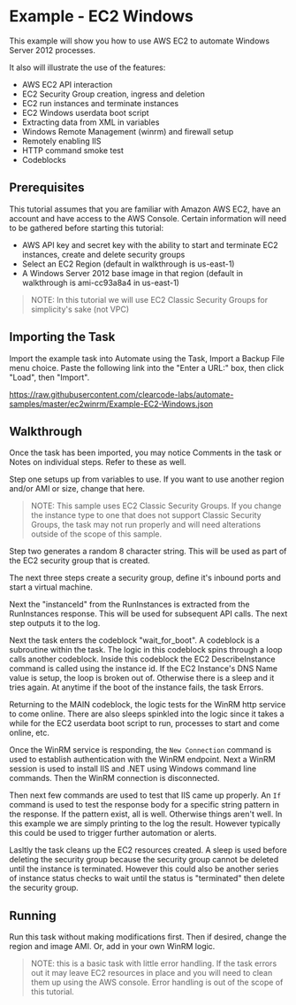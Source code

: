 Example - EC2 Windows
=============

This example will show you how to use AWS EC2 to automate Windows Server 2012 processes.

It also will illustrate the use of the features:

* AWS EC2 API interaction
* EC2 Security Group creation, ingress and deletion
* EC2 run instances and terminate instances
* EC2 Windows userdata boot script
* Extracting data from XML in variables
* Windows Remote Management (winrm) and firewall setup
* Remotely enabling IIS
* HTTP command smoke test
* Codeblocks


Prerequisites
-------------

This tutorial assumes that you are familiar with Amazon AWS EC2, have an account and have access to the AWS Console. Certain information will need to be gathered before starting this tutorial:

* AWS API key and secret key with the ability to start and terminate EC2 instances, create and delete security groups
* Select an EC2 Region (default in walkthrough is us-east-1)
* A Windows Server 2012 base image in that region (default in walkthrough is ami-cc93a8a4 in us-east-1)

> NOTE: In this tutorial we will use EC2 Classic Security Groups for simplicity's sake (not VPC)

Importing the Task
------------------

Import the example task into Automate using the Task, Import a Backup File menu choice. Paste the following link into the "Enter a URL:" box, then click "Load", then "Import". 

https://raw.githubusercontent.com/clearcode-labs/automate-samples/master/ec2winrm/Example-EC2-Windows.json

Walkthrough
-----------

Once the task has been imported, you may notice Comments in the task or Notes on individual steps. Refer to these as well. 

Step one setups up from variables to use. If you want to use another region and/or AMI or size, change that here. 

> NOTE: This sample uses EC2 Classic Security Groups. If you change the instance type to one that does not support Classic Security Groups, the task may not run properly and will need alterations outside of the scope of this sample.

Step two generates a random 8 character string. This will be used as part of the EC2 security group that is created.

The next three steps create a security group, define it's inbound ports and start a virtual machine.

Next the "instanceId" from the RunInstances is extracted from the RunInstances response. This will be used for subsequent API calls. The next step outputs it to the log.

Next the task enters the codeblock "wait_for_boot". A codeblock is a subroutine within the task. The logic in this codeblock spins through a loop calls another codeblock. Inside this codeblock the EC2 DescribeInstance command is called using the instance id. If the EC2 Instance's DNS Name value is setup, the loop is broken out of. Otherwise there is a sleep and it tries again. At anytime if the boot of the instance fails, the task Errors. 

Returning to the MAIN codeblock, the logic tests for the WinRM http service to come online. There are also sleeps spinkled into the logic since it takes a while for the EC2 userdata boot script to run, processes to start and come online, etc. 

Once the WinRM service is responding, the `New Connection` command is used to establish authentication with the WinRM endpoint. Next a WinRM session is used to install IIS and .NET using Windows command line commands. Then the WinRM connection is disconnected.

Then next few commands are used to test that IIS came up properly. An `If` command is used to test the response body for a specific string pattern in the response. If the pattern exist, all is well. Otherwise things aren't well. In this example we are simply printing to the log the result. However typically this could be used to trigger further automation or alerts. 

Lasltly the task cleans up the EC2 resources created. A sleep is used before deleting the security group because the security group cannot be deleted until the instance is terminated. However this could also be another series of instance status checks to wait until the status is "terminated" then delete the security group.

Running
-------

Run this task without making modifications first. Then if desired, change the region and image AMI. Or, add in your own WinRM logic. 

> NOTE: this is a basic task with little error handling. If the task errors out it may leave EC2 resources in place and you will need to clean them up using the AWS console. Error handling is out of the scope of this tutorial. 
